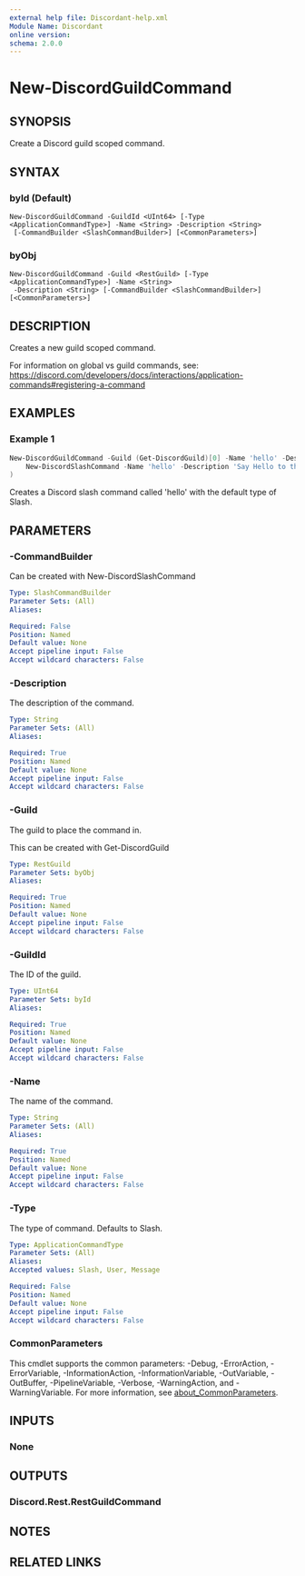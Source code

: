 ```yaml
---
external help file: Discordant-help.xml
Module Name: Discordant
online version:
schema: 2.0.0
---
```


# New-DiscordGuildCommand

## SYNOPSIS
Create a Discord guild scoped command.

## SYNTAX

### byId (Default)
```
New-DiscordGuildCommand -GuildId <UInt64> [-Type <ApplicationCommandType>] -Name <String> -Description <String>
 [-CommandBuilder <SlashCommandBuilder>] [<CommonParameters>]
```

### byObj
```
New-DiscordGuildCommand -Guild <RestGuild> [-Type <ApplicationCommandType>] -Name <String>
 -Description <String> [-CommandBuilder <SlashCommandBuilder>] [<CommonParameters>]
```

## DESCRIPTION
Creates a new guild scoped command.

For information on global vs guild commands, see: https://discord.com/developers/docs/interactions/application-commands#registering-a-command

## EXAMPLES

### Example 1
```powershell
New-DiscordGuildCommand -Guild (Get-DiscordGuild)[0] -Name 'hello' -Description 'Say hello to the bot' -CommandBuilder (
    New-DiscordSlashCommand -Name 'hello' -Description 'Say Hello to the bot'
)
```

Creates a Discord slash command called 'hello' with the default type of Slash.

## PARAMETERS

### -CommandBuilder
Can be created with New-DiscordSlashCommand

```yaml
Type: SlashCommandBuilder
Parameter Sets: (All)
Aliases:

Required: False
Position: Named
Default value: None
Accept pipeline input: False
Accept wildcard characters: False
```

### -Description
The description of the command.

```yaml
Type: String
Parameter Sets: (All)
Aliases:

Required: True
Position: Named
Default value: None
Accept pipeline input: False
Accept wildcard characters: False
```

### -Guild
The guild to place the command in.

This can be created with Get-DiscordGuild

```yaml
Type: RestGuild
Parameter Sets: byObj
Aliases:

Required: True
Position: Named
Default value: None
Accept pipeline input: False
Accept wildcard characters: False
```

### -GuildId
The ID of the guild.

```yaml
Type: UInt64
Parameter Sets: byId
Aliases:

Required: True
Position: Named
Default value: None
Accept pipeline input: False
Accept wildcard characters: False
```

### -Name
The name of the command.

```yaml
Type: String
Parameter Sets: (All)
Aliases:

Required: True
Position: Named
Default value: None
Accept pipeline input: False
Accept wildcard characters: False
```

### -Type
The type of command. Defaults to Slash.

```yaml
Type: ApplicationCommandType
Parameter Sets: (All)
Aliases:
Accepted values: Slash, User, Message

Required: False
Position: Named
Default value: None
Accept pipeline input: False
Accept wildcard characters: False
```

### CommonParameters
This cmdlet supports the common parameters: -Debug, -ErrorAction, -ErrorVariable, -InformationAction, -InformationVariable, -OutVariable, -OutBuffer, -PipelineVariable, -Verbose, -WarningAction, and -WarningVariable. For more information, see [about_CommonParameters](http://go.microsoft.com/fwlink/?LinkID=113216).

## INPUTS

### None

## OUTPUTS

### Discord.Rest.RestGuildCommand

## NOTES

## RELATED LINKS
